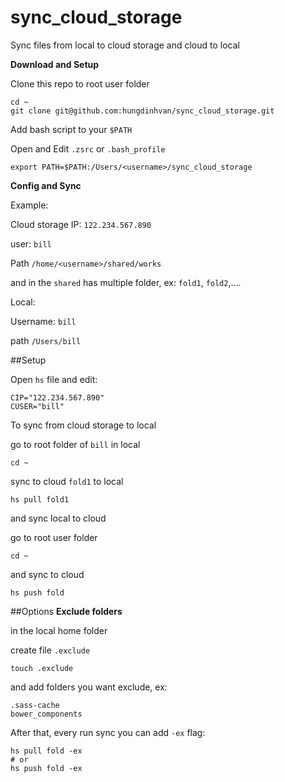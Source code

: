 # sync_cloud_storage
Sync files from local to cloud storage and cloud to local

**Download and Setup**


Clone this repo to root user folder

```
cd ~
git clone git@github.com:hungdinhvan/sync_cloud_storage.git

```
Add bash script to your `$PATH`

Open and Edit `.zsrc` or `.bash_profile`
```
export PATH=$PATH:/Users/<username>/sync_cloud_storage
```

**Config and Sync**

Example:

Cloud storage
IP: `122.234.567.890`

user: `bill`

Path `/home/<username>/shared/works`

and in the `shared` has multiple folder, ex: `fold1`, `fold2`,....

Local:

Username: `bill`

path `/Users/bill`

##Setup

Open `hs` file and edit:

```
CIP="122.234.567.890"
CUSER="bill"
```


To sync from cloud storage to local

go to root folder of `bill` in local

```
cd ~
```

sync to cloud `fold1` to local

```
hs pull fold1
```

and sync local to cloud

go to root user folder

```
cd ~
```
and sync to cloud
```
hs push fold

```
##Options
**Exclude folders**

in the local home folder

create file `.exclude`

```
touch .exclude
```
and add folders you want exclude, ex:

```
.sass-cache
bower_components
```
After that, every run sync you can add `-ex` flag:

```
hs pull fold -ex
# or
hs push fold -ex
```


